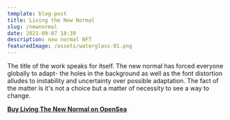 ```yaml
---
template: blog-post
title: Living the New Normal
slug: /newnormal
date: 2021-09-07 18:39
description: new normal NFT
featuredImage: /assets/waterglass-01.png
---
```

The title of the work speaks for itself. The new normal has forced everyone globally to adapt- the holes in the background as well as the font distortion alludes to instability and uncertainty over possible adaptation. The fact of the matter is it's not a choice but a matter of necessity to see a way to change.

**[Buy Living The New Normal on OpenSea](https://opensea.io/assets/0x495f947276749ce646f68ac8c248420045cb7b5e/75511496996509083340559006059282024395904634734945582606826898908449911865345)**